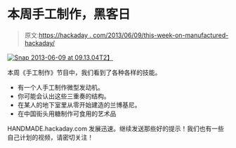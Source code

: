 # 本周手工制作，黑客日

> 原文:[https://hackaday . com/2013/06/09/this-week-on-manufactured-hackaday/](https://hackaday.com/2013/06/09/this-week-on-handmade-hackaday/)

[![Snap 2013-06-09 at 09.13.04](../Images/49a04703fc8e45dff2c7b2c05784d66b.png)T2】](http://hackaday.com/wp-content/uploads/2013/06/snap-2013-06-09-at-09-13-04.jpg)

本周《手工制作》节目中，我们看到了各种各样的技能。

*   有一个人手工制作微型发动机。
*   你可能会认出这些三重奏的结构。
*   在某人的地下室里从零开始建造的兰博基尼。
*   在中国街头用糖制作可食用的艺术品

HANDMADE.hackaday.com 发展迅速。继续发送那些好的提示！我们也有一些自己计划的视频，请密切关注！